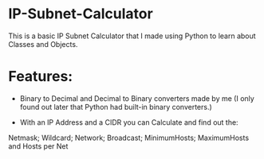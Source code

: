 # IP-Subnet-Calculator

This is a basic IP Subnet Calculator that I made using Python to learn about Classes and Objects.

# Features:

- Binary to Decimal and Decimal to Binary converters made by me (I only found out later that Python had built-in binary converters.)

- With an IP Address and a CIDR you can Calculate and find out the:

Netmask;
Wildcard;
Network;
Broadcast;
MinimumHosts;
MaximumHosts and
Hosts per Net


